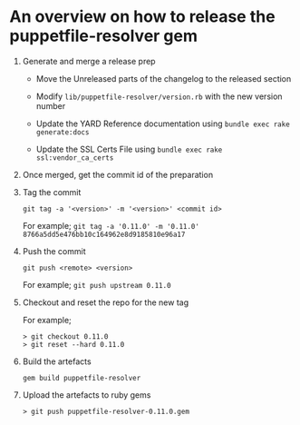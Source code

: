 # An overview on how to release the puppetfile-resolver gem

1. Generate and merge a release prep

    * Move the Unreleased parts of the changelog to the released section

    * Modify `lib/puppetfile-resolver/version.rb` with the new version number

    * Update the YARD Reference documentation using `bundle exec rake generate:docs`

    * Update the SSL Certs File using `bundle exec rake ssl:vendor_ca_certs`

2. Once merged, get the commit id of the preparation

3. Tag the commit

    `git tag -a '<version>' -m '<version>' <commit id>`

    For example;
    `git tag -a '0.11.0' -m '0.11.0' 8766a5dd5e476bb10c164962e8d9185810e96a17`

4. Push the commit

    `git push <remote> <version>`

    For example;
    `git push upstream 0.11.0`

5. Checkout and reset the repo for the new tag

    For example;

    ``` text
    > git checkout 0.11.0
    > git reset --hard 0.11.0
    ```

6. Build the artefacts

    `gem build puppetfile-resolver`

7. Upload the artefacts to ruby gems

    ``` text
    > git push puppetfile-resolver-0.11.0.gem
    ```
